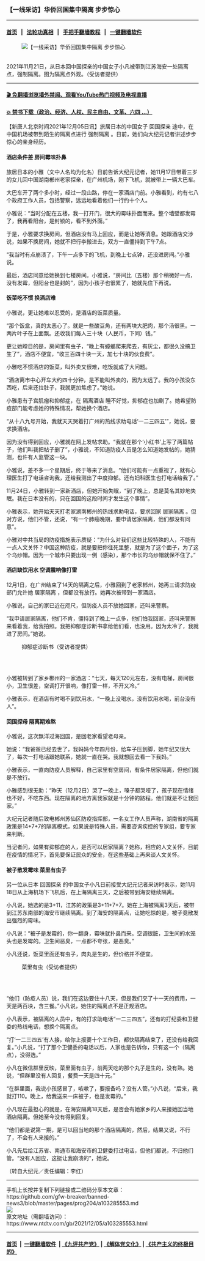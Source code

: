 ### 【一线采访】华侨回国集中隔离 步步惊心
------------------------

#### [首页](https://github.com/gfw-breaker/banned-news3/blob/master/README.md) &nbsp;&nbsp;|&nbsp;&nbsp; [法轮功真相](https://github.com/begood0513/basic/blob/master/README.md)  &nbsp;&nbsp;|&nbsp;&nbsp; [手把手翻墙教程](https://github.com/gfw-breaker/guides/wiki)  &nbsp;&nbsp;|&nbsp;&nbsp; [一键翻墙软件](https://github.com/gfw-breaker/nogfw/blob/master/README.md)  



<div><div class="featured_image">
 <figure>
  <img alt="【一线采访】华侨回国集中隔离 步步惊心" src="https://i.ntdtv.com/assets/uploads/2021/12/id13417207-04028f9c77c408d80e5ec22fb6ea6f5f-600x400-800x450.jpg"/>
 </figure><br/>
 <span class="caption">
  2021年11月21日，从日本回中国探亲的中国女子小凡被带到江苏海安一处隔离点，强制隔离。图为隔离点外观。（受访者提供）
 </span>
</div>
</div><hr/>

#### [ 🎬  免翻墙浏览墙外禁闻、观看YouTube热门视频及电视直播](https://github.com/gfw-breaker/HelloWorld)

#### [ 💥  禁书下载（政治、经济、人权、民主自由、文革、六四 ...）](https://github.com/gfw-breaker/books/blob/master/README.md)

<div><div class="post_content" itemprop="articleBody">
 <p>
  【新唐人北京时间2021年12月05日讯】旅居日本的中国女子
  <ok href="https://www.ntdtv.com/gb/回国探亲.htm">
   回国探亲
  </ok>
  途中，在中国机场被带到陌生的隔离点进行
  <ok href="https://www.ntdtv.com/gb/强制隔离.htm">
   强制隔离
  </ok>
  。日前，她们向大纪元记者讲述步步惊心的亲身经历。
 </p>
 <h4>
  酒店条件差 房间霉味扑鼻
 </h4>
 <p>
  旅居日本的小雅（文中人名均为化名）日前告诉大纪元记者，她11月17日带着三岁的女儿回中国湖南郴州老家探亲，在广州机场，刚下飞机，就被带上一辆大巴车。
 </p>
 <p>
  大巴车开了两个多小时，经过一段山路，停在一家酒店门前。小雅看到，约有七八个政府工作人员，包括警察，远远地看着他们一行约十个人。
 </p>
 <p>
  小雅说：“当时分配在五楼，我一打开门，很大的霉味扑面而来。整个墙壁都发霉了，我再看阳台，是封锁的，看不到外面。”
 </p>
 <p>
  于是，小雅要求换房间，但酒店没有马上回应，而是让她等消息。她跟酒店交涉说，如果不换房间，她就不把行李搬进去，双方一直僵持到下午7点。
 </p>
 <p>
  “我当时有点崩溃了，下午一点多下的飞机，到晚上七点钟，还没进房间。”小雅说。
 </p>
 <p>
  最后，酒店同意给她换到七楼房间。小雅说，“房间比（五楼）那个稍微好一点，没有发霉，但阳台也是封的”，因为小孩子也很累了，她就先住下再说。
 </p>
 <h4>
  饭菜吃不惯 换酒店难
 </h4>
 <p>
  小雅说，更让她难以忍受的，是酒店的饭菜质量。
 </p>
 <p>
  “那个饭盒，真的太恶心了。就是一些酸豆角，还有两块大肥肉，那个汤很黑。一两片叶子在上面飘。还收我们每人三十块（人民币，下同）钱。”
 </p>
 <p>
  更让她瞠目的是，房间里有虫子，“晚上有蟑螂爬来爬去，有灰尘，都很久没搞卫生了”，酒店不便宜，“收三百四十块一天，加七十块的伙食费”。
 </p>
 <p>
  小雅吃不惯酒店的饭菜，叫外卖又很难，吃饭就成了大问题。
 </p>
 <p>
  “酒店离市中心开车大约四十分钟，是不能叫外卖的，因为太远了。我的小孩没东西吃，后来还拉肚子，我就更加焦虑了。”她说。
 </p>
 <p>
  小雅患有子宫肌瘤和抑郁症，在
  <ok href="https://www.ntdtv.com/gb/隔离酒店.htm">
   隔离酒店
  </ok>
  睡不好觉，抑郁症也加剧了。她希望防疫部门能考虑她的特殊情况，帮她换个酒店。
 </p>
 <p>
  “从十八九号开始，我就天天哭着打广州的热线求助电话‘一二三四五’”，她说，要求换酒店。
 </p>
 <p>
  因为没有得到回应，小雅就在网上发帖求助。“我就在那个‘小红书’上写了两篇帖子，他们叫我把帖子删了”，小雅说，不知道防疫人员是怎么知道她发帖的，她猜测，也许有人监管这一块。
 </p>
 <p>
  小雅说，差不多一个星期后，终于等来了消息。“他们可能有一点重视了，就有心理医生打了电话咨询我，还给我测出了中度抑郁。还有妇科医生也打电话给我了。”
 </p>
 <p>
  11月24日，小雅转到一家新酒店，但她开始失眠，“到了晚上，总是莫名其妙地失眠。我在日本没有的，只在回国的这段时间才发生这个事情”。
 </p>
 <p>
  小雅表示，她开始天天打老家湖南郴州的热线求助电话，要求回家
  <ok href="https://www.ntdtv.com/gb/居家隔离.htm">
   居家隔离
  </ok>
  。但对方说，他们不管，还说，“有一个肺癌晚期，要申请居家隔离，他们都没有同意”。
 </p>
 <p>
  小雅对中共当局的防疫措施表示质疑：“为什么对我们这些比较特殊的人，不能有一点人文关怀？中国这种防疫，就是要把你往死里整，就是为了这个面子，为了这个乌纱帽。因为一个城市只要出现一例（感染），那个市长的乌纱帽就保不住了。”
 </p>
 <h4>
  酒店缺饮用水 空调震响像打雷
 </h4>
 <p>
  12月1日，在广州结束了14天的隔离之后，小雅回到了老家郴州，她再三请求防疫部门允许她
  <ok href="https://www.ntdtv.com/gb/居家隔离.htm">
   居家隔离
  </ok>
  ，但都没有放行。她再次被带到一家酒店。
 </p>
 <p>
  小雅说，自己的家已近在咫尺，但防疫人员不放她回家，还叫来警察。
 </p>
 <p>
  “我申请居家隔离，他们不肯，僵持到了晚上一点多，他们怕我回家，还叫来警察来看着我，给我拍照。我把抑郁症诊断书拿给他们看，也没用。因为太冷了，我就进了房间。”她说。
 </p>
 <figure class="wp-caption alignnone" id="attachment_103285565" style="width: 300px">
  <img alt="" class="size-full wp-image-103285565" src="https://i.ntdtv.com/assets/uploads/2021/12/id13417044-1d18f17be63c3c0a122a67a942628c33-300x484.jpg">
   <br/><figcaption class="wp-caption-text">
    抑郁症诊断书（受访者提供）
   </figcaption><br/>
  </img>
 </figure><br/>
 <p>
  小雅被转到了家乡郴州的一家酒店：“七天，每天120元左右，没有电梯，房间很小，卫生很差，空调打开很响，像打雷一样，不开又冷。”
 </p>
 <p>
  小雅表示，在酒店有时喝不到饮用水，“一晚上没喝水，没有饮用水喝，前台没有人”。
 </p>
 <h4>
  回国探母 隔离期难熬
 </h4>
 <p>
  小雅说，这次飘洋过海回国，是回老家看望老母亲。
 </p>
 <p>
  她说：“我爸爸已经去世了，我妈妈今年四月份，给车子压到脚，她年纪又很大了，每次一打电话跟她联系，她就一直在哭。我就想回去看一下我妈。”
 </p>
 <p>
  小雅表示，一直向防疫人员解释，自己家里有空房间，有条件居家隔离，但他们就是不放行。
 </p>
 <p>
  小雅感到很无助：“昨天（12月2日）哭了一晚上，嗓子都哭哑了，孩子现在情绪也不好，不吃东西。现在隔离的地方离我家就是十分钟的路程。他们就是不让我回家。”
 </p>
 <p>
  大纪元记者随后致电郴州苏仙区防疫指挥部，一名女工作人员声称，湖南省的隔离政策是14+7+7的隔离模式，如果说是特殊人员，需要咨询疾控的专家组，要专家来判断。
 </p>
 <p>
  当记者问，如果有抑郁症的人，是否可以居家隔离？她称，相应的人文关怀，目前在疫情的情况下，首先要保证民众的安全，在这些基础上再来谈人文关怀。
 </p>
 <h4>
  被子散发霉味 菜里有虫子
 </h4>
 <p>
  另一位从日本
  <ok href="https://www.ntdtv.com/gb/回国探亲.htm">
   回国探亲
  </ok>
  的中国女子小凡日前接受大纪元记者采访时表示，她11月18日从上海机场下飞机后，在上海隔离三天，之后被带到海安继续隔离。
 </p>
 <p>
  小凡说，她选的是3+11，江苏的政策是3+11+7+7。她在上海被隔离3天后，被带到江苏东南部的海安市继续隔离。到了海安的隔离点，让她吃惊的是，被子竟散发出强烈的霉味。
 </p>
 <p>
  小凡说：“被子是发霉的，你一翻身，霉味就扑鼻而来。空调很脏，卫生间的水笼头也是发霉的。卫生间恶臭，一点都不夸张，是恶臭。”
 </p>
 <p>
  小凡还说，饭菜里面还有虫子，肉丸是生的，但价格并不便宜。
 </p>
 <figure class="wp-caption alignnone" id="attachment_103285564" style="width: 784px">
  <img alt="" class="size-full wp-image-103285564" src="https://i.ntdtv.com/assets/uploads/2021/12/id13417033-f2a18d1509633152bdd0d1e3a98a3ab8.jpg">
   <br/><figcaption class="wp-caption-text">
    菜里有虫（受访者提供）
   </figcaption><br/>
  </img>
 </figure><br/>
 <p>
  “他们（防疫人员）说，我们在这边要住十八天，但是我们交了十一天的费用，一天是两百块，含三餐。”小凡说，她住的隔离点不是正规酒店。
 </p>
 <p>
  小凡表示，被隔离的人员中，有的打求助电话“一二三四五”，还有的打纪委和卫健委的热线电话，想换个隔离点。
 </p>
 <p>
  “打‘一二三四五’有人接，给你上报要十个工作日，都快隔离结束了，还没有给我回复。”小凡说，“打了那个卫健委的电话以后，人家也是告诉你，只有这一个（隔离点），没得选。”
 </p>
 <p>
  小凡在微信群里反映，菜里面有虫子，前两天吃的那个丸子是生的，没有熟。她说，“但群里没有人回复，餐费一天是四十元。”
 </p>
 <p>
  “在群里面，我说小孩感冒了，咳嗽了，要报备吗？没有人管。”小凡说，“后来，我就打110。晚上，给我送来一床被子，也是发霉的。”
 </p>
 <p>
  小凡现在最担心的就是，在海安隔离18天后，是否会有她家乡的人来接她回当地酒店隔离。但她至今没有得到回复。
 </p>
 <p>
  “他们都是说第一期，是可以回当地的那个酒店隔离的，然后，结果又说，不行了，不会有人来接的。”
 </p>
 <p>
  小凡先后给江苏省、南通市和海安市的卫健委打过电话，但他们都说，不归他们管。“没有人回应，这挺让我崩溃的”，她说。
 </p>
 <p>
  （转自大纪元／责任编辑：李红）
 </p>
 <div class="single_ad">
 </div>
</div>
</div>
<hr/>
手机上长按并复制下列链接或二维码分享本文章：<br/>
https://github.com/gfw-breaker/banned-news3/blob/master/pages/prog204/a103285553.md <br/>
<a href='https://github.com/gfw-breaker/banned-news3/blob/master/pages/prog204/a103285553.md'><img src='https://github.com/gfw-breaker/banned-news3/blob/master/pages/prog204/a103285553.md.png'/></a> <br/>
原文地址（需翻墙访问）：https://www.ntdtv.com/gb/2021/12/05/a103285553.html


------------------------
#### [首页](https://github.com/gfw-breaker/banned-news3/blob/master/README.md) &nbsp;|&nbsp; [一键翻墙软件](https://github.com/gfw-breaker/nogfw/blob/master/README.md) &nbsp;| [《九评共产党》](https://github.com/gfw-breaker/9ping.md/blob/master/README.md#九评之一评共产党是什么) | [《解体党文化》](https://github.com/gfw-breaker/jtdwh.md/blob/master/README.md) | [《共产主义的终极目的》](https://github.com/gfw-breaker/gczydzjmd.md/blob/master/README.md)


<img src='http://gfw-breaker.win/banned-news3/pages/prog204/a103285553.md' width='0px' height='0px'/>